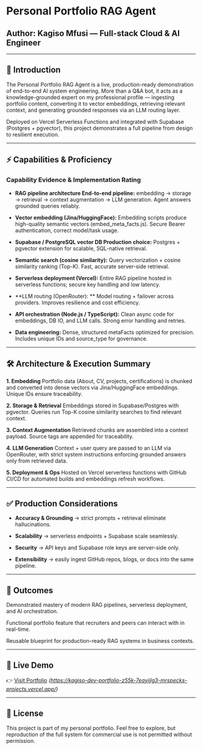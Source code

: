# Personal Portfolio RAG Agent
## Author: Kagiso Mfusi — Full-stack Cloud & AI Engineer


---

## 📌 Introduction

The Personal Portfolio RAG Agent is a live, production-ready demonstration of end-to-end AI system engineering. More than a Q&A bot, it acts as a knowledge-grounded expert on my professional profile — ingesting portfolio content, converting it to vector embeddings, retrieving relevant context, and generating grounded responses via an LLM routing layer.

Deployed on Vercel Serverless Functions and integrated with Supabase (Postgres + pgvector), this project demonstrates a full pipeline from design to resilient execution.


---

##  ⚡ Capabilities & Proficiency

### Capability	Evidence & Implementation	Rating 

 - **RAG pipeline architecture	End-to-end pipeline:** embedding → storage → retrieval → context augmentation → LLM generation. Agent answers grounded queries reliably.	

 - **Vector embedding (Jina/HuggingFace):**	Embedding scripts produce high-quality semantic vectors (embed_meta_facts.js). Secure Bearer authentication, correct model/task usage.	

 - **Supabase / PostgreSQL vector DB	Production choice:** Postgres + pgvector extension for scalable, SQL-native retrieval.	

 - **Semantic search (cosine similarity):**	Query vectorization + cosine similarity ranking (Top-K). Fast, accurate server-side retrieval.	

 - **Serverless deployment (Vercel):** Entire RAG pipeline hosted in serverless functions; secure key handling and low latency.	

 - **LLM routing (OpenRouter):	** Model routing + failover across providers. Improves resilience and cost efficiency.	
 
 - **API orchestration (Node.js / TypeScript):**	Clean async code for embeddings, DB IO, and LLM calls. Strong error handling and retries.	

 - **Data engineering:**	Dense, structured metaFacts optimized for precision. Includes unique IDs and source_type for governance.	



---

## 🛠️ Architecture & Execution Summary

**1. Embedding**
Portfolio data (About, CV, projects, certifications) is chunked and converted into dense vectors via Jina/HuggingFace embeddings. Unique IDs ensure traceability.


**2. Storage & Retrieval**
Embeddings stored in Supabase/Postgres with pgvector. Queries run Top-K cosine similarity searches to find relevant context.


**3. Context Augmentation**
Retrieved chunks are assembled into a context payload. Source tags are appended for traceability.


**4. LLM Generation**
Context + user query are passed to an LLM via OpenRouter, with strict system instructions enforcing grounded answers only from retrieved data.


**5. Deployment & Ops**
Hosted on Vercel serverless functions with GitHub CI/CD for automated builds and embeddings refresh workflows.




---

## ✅ Production Considerations

 - **Accuracy & Grounding** → strict prompts + retrieval eliminate hallucinations.

 - **Scalability** → serverless endpoints + Supabase scale seamlessly.

 - **Security** → API keys and Supabase role keys are server-side only.

 - **Extensibility** → easily ingest GitHub repos, blogs, or docs into the same pipeline.



---

## 🚀 Outcomes

Demonstrated mastery of modern RAG pipelines, serverless deployment, and AI orchestration.

Functional portfolio feature that recruiters and peers can interact with in real-time.

Reusable blueprint for production-ready RAG systems in business contexts.



---

## 🔗 Live Demo

👉 [Visit Portfolio](#) *(https://kagiso-dev-portfolio-z55k-7eayijlg3-mrspecks-projects.vercel.app/)*


---

## 📄 License

This project is part of my personal portfolio. Feel free to explore, but reproduction of the full system for commercial use is not permitted without permission.

